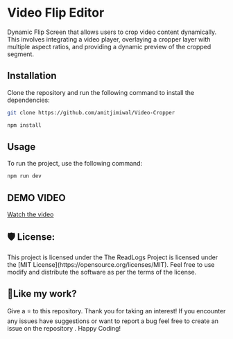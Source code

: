# Video Flip Editor

Dynamic Flip Screen that allows users to crop video content dynamically. This involves integrating a video player, overlaying a cropper layer with multiple aspect ratios, and providing a dynamic preview of the cropped segment.

## Installation

Clone the repository and run the following command to install the dependencies:
```bash
git clone https://github.com/amitjimiwal/Video-Cropper
```
```bash
npm install
```

## Usage
To run the project, use the following command:

```bash
npm run dev
```

## DEMO VIDEO
[Watch the video](https://www.loom.com/share/5bd753717d3f41859aa534607d63190c?sid=0c8a58fc-d9c8-4807-9466-8feab208b922)

<h2>🛡️ License:</h2>
This project is licensed under the The ReadLogs Project is licensed under the [MIT License](https://opensource.org/licenses/MIT). Feel free to use modify and distribute the software as per the terms of the license.

<h2>💖Like my work?</h2>
Give a ⭐️ to this repository. Thank you for taking an interest! If you encounter any issues have suggestions or want to report a bug feel free to create an issue on the repository . Happy Coding!